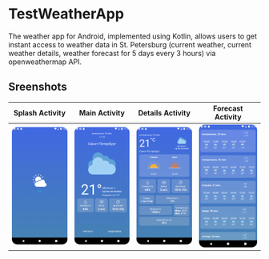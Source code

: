 # TestWeatherApp
The weather app for Android, implemented using Kotlin, allows users to get instant access to weather data in St. Petersburg (current weather, current weather details, weather forecast for 5 days every 3 hours) via openweathermap API.
## Sreenshots
Splash Activity|Main Activity|Details Activity|Forecast Activity
----|----|----|----
 ![](Screenshots/Screenshot_splash.png)  | ![](Screenshots/Screenshot_main.png) | ![](Screenshots/Screenshot_detail.png)  | ![](Screenshots/Screenshot_forecast.png)

